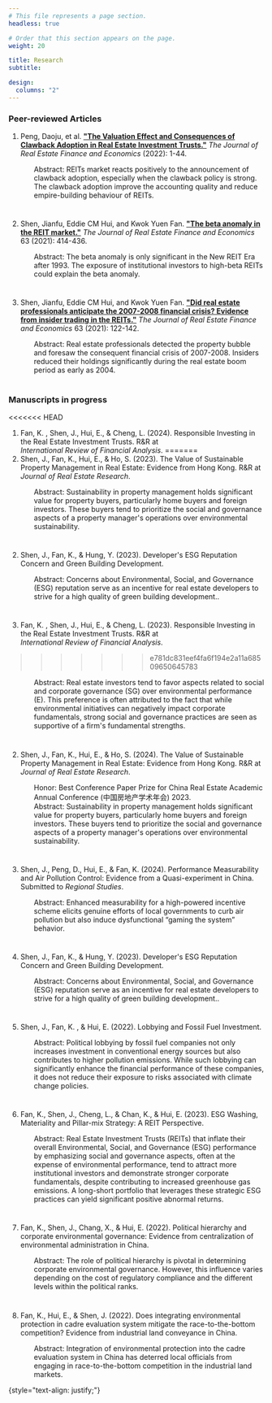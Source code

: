 ```yaml
---
# This file represents a page section.
headless: true

# Order that this section appears on the page.
weight: 20

title: Research
subtitle:

design:
  columns: "2"
---
```


### Peer-reviewed Articles

1. Peng, Daoju, et al. **["The Valuation Effect and Consequences of Clawback Adoption in Real Estate Investment Trusts."](https://doi.org/10.1007/s11146-022-09909-w)** _The Journal of Real Estate Finance and Economics_ (2022): 1-44.
<div style="padding-left:50px" class="text-muted exp-meta">Abstract: REITs market reacts positively to the announcement of clawback adoption, especially when the clawback policy is strong. The clawback adoption improve the accounting quality and reduce empire-building behaviour of REITs.</div>

#

#

2. Shen, Jianfu, Eddie CM Hui, and Kwok Yuen Fan. **["The beta anomaly in the REIT market."](https://doi.org/10.1007/s11146-020-09784-3)** _The Journal of Real Estate Finance and Economics_ 63 (2021): 414-436.
<div style="padding-left:50px" class="text-muted exp-meta">Abstract: The beta anomaly is only significant in the New REIT Era after 1993. The exposure of institutional investors to high-beta REITs could explain the beta anomaly.</div>

#

#

3. Shen, Jianfu, Eddie CM Hui, and Kwok Yuen Fan. **["Did real estate professionals anticipate the 2007-2008 financial crisis? Evidence from insider trading in the REITs."](https://doi.org/10.1007/s11146-020-09763-8)** _The Journal of Real Estate Finance and Economics_ 63 (2021): 122-142.
<div style="padding-left:50px" class="text-muted exp-meta">Abstract: Real estate professionals detected the property bubble and foresaw the consequent financial crisis of 2007-2008. Insiders reduced their holdings significantly during the real estate boom period as early as 2004.</div>

#

#

#

### Manuscripts in progress

<<<<<<< HEAD
1. Fan, K. , Shen, J., Hui, E., & Cheng, L. (2024). Responsible Investing in the Real Estate Investment Trusts. R&R at _International Review of Financial Analysis_.
=======
1. Shen, J., Fan, K., Hui, E., & Ho, S. (2023). The Value of Sustainable Property Management in Real Estate: Evidence from Hong Kong. R&R at _Journal of Real Estate Research_.
<div style="padding-left:50px" class="text-muted exp-meta">Abstract: Sustainability in property management holds significant value for property buyers, particularly home buyers and foreign investors. These buyers tend to prioritize the social and governance aspects of a property manager's operations over environmental sustainability. </div>

#

#

2. Shen, J., Fan, K., & Hung, Y. (2023). Developer's ESG Reputation Concern and Green Building Development.
<div style="padding-left:50px" class="text-muted exp-meta">Abstract: Concerns about Environmental, Social, and Governance (ESG) reputation serve as an incentive for real estate developers to strive for a high quality of green building development.. </div>

#

#

3. Fan, K. , Shen, J., Hui, E., & Cheng, L. (2023). Responsible Investing in the Real Estate Investment Trusts. R&R at _International Review of Financial Analysis_.
>>>>>>> e781dc831eef4fa6f194e2a11a68509650645783
<div style="padding-left:50px" class="text-muted exp-meta">Abstract: Real estate investors tend to favor aspects related to social and corporate governance (SG) over environmental performance (E). This preference is often attributed to the fact that while environmental initiatives can negatively impact corporate fundamentals, strong social and governance practices are seen as supportive of a firm's fundamental strengths. </div>

#

#

2. Shen, J., Fan, K., Hui, E., & Ho, S. (2024). The Value of Sustainable Property Management in Real Estate: Evidence from Hong Kong. R&R at _Journal of Real Estate Research_.
<div style="padding-left:50px" class="text-muted exp-meta">Honor: Best Conference Paper Prize for China Real Estate Academic Annual Conference (中国房地产学术年会) 2023. </div>
<div style="padding-left:50px" class="text-muted exp-meta">Abstract: Sustainability in property management holds significant value for property buyers, particularly home buyers and foreign investors. These buyers tend to prioritize the social and governance aspects of a property manager's operations over environmental sustainability. </div>

#

#

3. Shen, J., Peng, D., Hui, E., & Fan, K. (2024). Performance Measurability and Air Pollution Control: Evidence from a Quasi-experiment in China. Submitted to _Regional Studies_.
<div style="padding-left:50px" class="text-muted exp-meta">Abstract: Enhanced measurability for a high-powered incentive scheme elicits genuine efforts of local governments to curb air pollution but also induce dysfunctional “gaming the system” behavior. </div>

#

#

4. Shen, J., Fan, K., & Hung, Y. (2023). Developer's ESG Reputation Concern and Green Building Development.
<div style="padding-left:50px" class="text-muted exp-meta">Abstract: Concerns about Environmental, Social, and Governance (ESG) reputation serve as an incentive for real estate developers to strive for a high quality of green building development.. </div>

#

#

5. Shen, J., Fan, K. , & Hui, E. (2022). Lobbying and Fossil Fuel Investment.
<div style="padding-left:50px" class="text-muted exp-meta">Abstract: Political lobbying by fossil fuel companies not only increases investment in conventional energy sources but also contributes to higher pollution emissions. While such lobbying can significantly enhance the financial performance of these companies, it does not reduce their exposure to risks associated with climate change policies. </div>

#

#

6. Fan, K., Shen, J., Cheng, L., & Chan, K., & Hui, E. (2023). ESG Washing, Materiality and Pillar-mix Strategy: A REIT Perspective.
<div style="padding-left:50px" class="text-muted exp-meta">Abstract: Real Estate Investment Trusts (REITs) that inflate their overall Environmental, Social, and Governance (ESG) performance by emphasizing social and governance aspects, often at the expense of environmental performance, tend to attract more institutional investors and demonstrate stronger corporate fundamentals, despite contributing to increased greenhouse gas emissions. A long-short portfolio that leverages these strategic ESG practices can yield significant positive abnormal returns. </div>

#

#

7. Fan, K., Shen, J., Chang, X., & Hui, E. (2022). Political hierarchy and corporate environmental governance: Evidence from centralization of environmental administration in China.
<div style="padding-left:50px" class="text-muted exp-meta">Abstract: The role of political hierarchy is pivotal in determining corporate environmental governance. However, this influence varies depending on the cost of regulatory compliance and the different levels within the political ranks. </div>

#

#

8. Fan, K., Hui, E., & Shen, J. (2022). Does integrating environmental protection in cadre evaluation system mitigate the race-to-the-bottom competition? Evidence from industrial land conveyance in China.
<div style="padding-left:50px" class="text-muted exp-meta">Abstract: Integration of environmental protection into the cadre evaluation system in China has deterred local officials from engaging in race-to-the-bottom competition in the industrial land markets. </div>


{style="text-align: justify;"}
